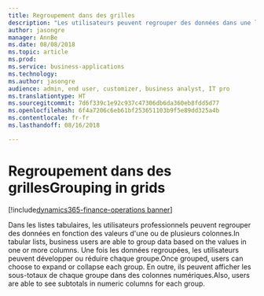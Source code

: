```yaml
---
title: Regroupement dans des grilles
description: "Les utilisateurs peuvent regrouper des données dans une liste tabulaire en fonction d'une ou de plusieurs colonnes."
author: jasongre
manager: AnnBe
ms.date: 08/08/2018
ms.topic: article
ms.prod: 
ms.service: business-applications
ms.technology: 
ms.author: jasongre
audience: admin, end user, customizer, business analyst, IT pro
ms.translationtype: HT
ms.sourcegitcommit: 7d6f339c1e92c937c47306db6da360eb8fdd5d77
ms.openlocfilehash: 6f4a7206c6eb61bf253651103b9f5e89dd325a4b
ms.contentlocale: fr-fr
ms.lasthandoff: 08/16/2018

---
```


# <a name="grouping-in-grids"></a><span data-ttu-id="6ce39-103">Regroupement dans des grilles</span><span class="sxs-lookup"><span data-stu-id="6ce39-103">Grouping in grids</span></span>

[!include[dynamics365-finance-operations banner](../includes/dynamics365-finance-operations.md)]

<span data-ttu-id="6ce39-104">Dans les listes tabulaires, les utilisateurs professionnels peuvent regrouper des données en fonction des valeurs d'une ou de plusieurs colonnes.</span><span class="sxs-lookup"><span data-stu-id="6ce39-104">In tabular lists, business users are able to group data based on the values in one or more columns.</span></span> <span data-ttu-id="6ce39-105">Une fois les données regroupées, les utilisateurs peuvent développer ou réduire chaque groupe.</span><span class="sxs-lookup"><span data-stu-id="6ce39-105">Once grouped, users can choose to expand or collapse each group.</span></span> <span data-ttu-id="6ce39-106">En outre, ils peuvent afficher les sous-totaux de chaque groupe dans des colonnes numériques.</span><span class="sxs-lookup"><span data-stu-id="6ce39-106">Also, users are able to see subtotals in numeric columns for each group.</span></span>  


